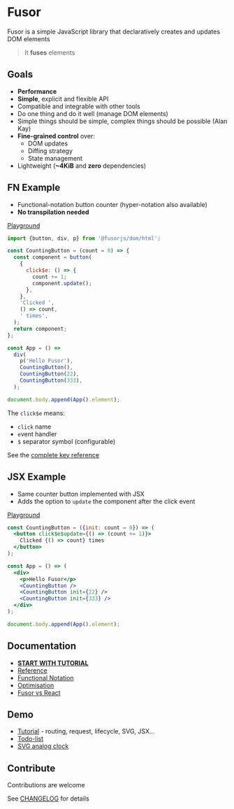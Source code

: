 # Fusor

Fusor is a simple JavaScript library that declaratively creates and updates DOM elements

> It **fuses** elements

## Goals

- **Performance**
- **Simple**, explicit and flexible API
- Compatible and integrable with other tools
- Do one thing and do it well (manage DOM elements)
- Simple things should be simple, complex things should be possible (Alan Kay)
- **Fine-grained control** over:
  - DOM updates
  - Diffing strategy
  - State management
- Lightweight (**~4KiB** and **zero** dependencies)

## FN Example

- Functional-notation button counter (hyper-notation also available)
- **No transpilation needed**

[Playground](https://codesandbox.io/p/sandbox/fusor-intro-cvbhsk?file=%2Fsrc%2Findex.js%3A8%2C23)

```js
import {button, div, p} from '@fusorjs/dom/html';

const CountingButton = (count = 0) => {
  const component = button(
    {
      click$e: () => {
        count += 1;
        component.update();
      },
    },
    'Clicked ',
    () => count,
    ' times',
  );
  return component;
};

const App = () =>
  div(
    p('Hello Fusor'),
    CountingButton(),
    CountingButton(22),
    CountingButton(333),
  );

document.body.append(App().element);
```

The `click$e` means:

- `click` name
- `e`vent handler
- `$` separator symbol (configurable)

See the [complete key reference](docs/reference.md#keys)

## JSX Example

- Same counter button implemented with JSX
- Adds the option to `update` the component after the click event

[Playground](https://codesandbox.io/p/sandbox/fusor-intro-jsx-r96fgd?file=%2Fsrc%2Findex.tsx)

```jsx
const CountingButton = ({init: count = 0}) => (
  <button click$e$update={() => (count += 1)}>
    Clicked {() => count} times
  </button>
);

const App = () => (
  <div>
    <p>Hello Fusor</p>
    <CountingButton />
    <CountingButton init={22} />
    <CountingButton init={333} />
  </div>
);

document.body.append(App().element);
```

## Documentation

- [**START WITH TUTORIAL**](docs/tutorial.md)
- [Reference](docs/reference.md)
- [Functional Notation](docs/functional-notation.md)
- [Optimisation](docs/optimisation.md)
- [Fusor vs React](docs/fusor-vs-react.md)

## Demo

- [Tutorial](https://fusorjs.github.io/tutorial/) - routing, request, lifecycle, SVG, JSX...
- [Todo-list](https://github.com/fusorjs/todomvc#readme)
- [SVG analog clock](https://codesandbox.io/p/sandbox/fusor-analog-clock-jsx-hqs5x9?file=%2Fsrc%2Findex.tsx)

## Contribute

Contributions are welcome

See [CHANGELOG](CHANGELOG.md) for details
